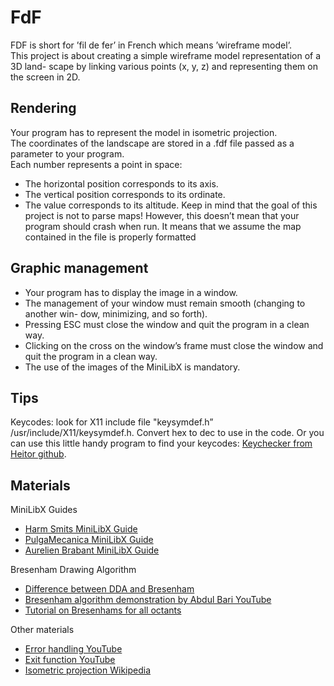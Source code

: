 
# FdF

FDF is short for ’fil de fer’ in French which means ’wireframe
model’.\
This project is about creating a simple wireframe model representation of a 3D land-
scape by linking various points (x, y, z) and representing them on the screen in 2D.



## Rendering

Your program has to represent the model in isometric projection.\
The coordinates of the landscape are stored in a .fdf file passed as a parameter to
your program.\
Each number represents a point in space:
- The horizontal position corresponds to its axis.
- The vertical position corresponds to its ordinate.
- The value corresponds to its altitude.
Keep in mind that the goal of this project is not to parse maps! However, this doesn’t
mean that your program should crash when run. It means that we assume the map
contained in the file is properly formatted

## Graphic management

- Your program has to display the image in a window.
- The management of your window must remain smooth (changing to another win-
dow, minimizing, and so forth).
- Pressing ESC must close the window and quit the program in a clean way.
- Clicking on the cross on the window’s frame must close the window and quit the
program in a clean way.
- The use of the images of the MiniLibX is mandatory.

## Tips

Keycodes: look for X11 include file "keysymdef.h” /usr/include/X11/keysymdef.h. Convert hex to dec to use in the code.
Or you can use this little handy program to find your keycodes: [Keychecker from Heitor github](https://github.com/HeitorMP/minilibx_key_checker/).

## Materials

MiniLibX Guides
 - [Harm Smits MiniLibX Guide](https://harm-smits.github.io/42docs/libs/minilibx)
 - [PulgaMecanica MiniLibX Guide](https://pulgamecanica.herokuapp.com/posts/7)
 - [Aurelien Brabant MiniLibX Guide](https://aurelienbrabant.fr/blog/pixel-drawing-with-the-minilibx)

Bresenham Drawing Algorithm

- [Difference between DDA and Bresenham](https://www.tutorialandexample.com/line-drawing-algorithm)
- [Bresenham algorithm demonstration by Abdul Bari YouTube](https://www.youtube.com/watch?v=RGB-wlatStc&t=2286s)
- [Tutorial on Bresenhams for all octants](https://jstutorial.medium.com/how-to-code-your-first-algorithm-draw-a-line-ca121f9a1395)
   
Other materials
- [Error handling YouTube](https://www.youtube.com/watch?v=OOuZLI5ingc)
- [Exit function YouTube](https://www.youtube.com/watch?v=8RucxSeAemw)
- [Isometric projection Wikipedia](https://en.wikipedia.org/wiki/Isometric_projection)

